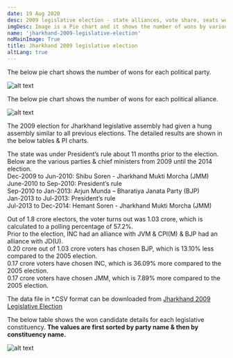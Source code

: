 ```yaml
---
date: 19 Aug 2020
desc: 2009 legislative election - state alliances, vote share, seats won and key events.
imgDesc: Image is a Pie chart and it shows the number of wons by various alliances in the state.
name: 'jharkhand-2009-legislative-election'
noMainImage: True
title: Jharkhand 2009 legislative election
altLang: true
---
```


The below pie chart shows the number of wons for each political party.  

<img src="/politics/jharkhand-2009-legislative-election/jh-2009-election-1.png" alt="alt text" class="blogs_image">

The below pie chart shows the number of wons for each political alliance.  

<img src="/politics/jharkhand-2009-legislative-election/jh-2009-election-2.png" alt="alt text" class="blogs_image">

The 2009 election for Jharkhand legislative assembly had given a hung assembly similar to all previous elections. The detailed results are shown in the below tables & PI charts.  

The state was under President’s rule about 11 months prior to the election. Below are the various parties & chief ministers from 2009 until the 2014 election.  
Dec-2009 to Jun-2010: Shibu Soren - Jharkhand Mukti Morcha (JMM)  
June-2010 to Sep-2010: President’s rule  
Sep-2010 to Jan-2013: Arjun Munda – Bharatiya Janata Party (BJP)  
Jan-2013 to Jul-2013: President’s rule  
Jul-2013 to Dec-2014: Hemant Soren - Jharkhand Mukti Morcha (JMM)  

Out of 1.8 crore electors, the voter turns out was 1.03 crore, which is calculated to a polling percentage of 57.2%.  
Prior to the election, INC had an alliance with JVM & CPI(M) & BJP had an alliance with JD(U).  
0.20 crore out of 1.03 crore voters has chosen BJP, which is 13.10% less compared to the 2005 election.  
0.17 crore voters have chosen INC, which is 36.09% more compared to the 2005 election.  
0.17 crore voters have chosen JMM, which is 7.89% more compared to the 2005 election.  

The data file in \*.CSV format can be downloaded from [Jharkhand 2009 Legislative Election](http://thedatatalks.in/datas/politics/jharkhand-2009-legislative-election.csv)

The below table shows the won candidate details for each legislative constituency.
**The values are first sorted by party name & then by constituency name.**

<img src="/politics/jharkhand-2009-legislative-election/jh-2009-election-3.png" alt="alt text" class="blogs_image">


<style>

</style>